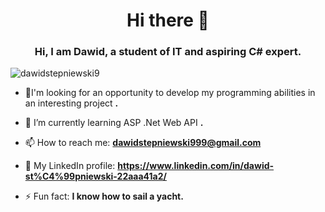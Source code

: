 <h1 align="center">Hi there 👋</h1>
<h3 align="center">Hi, I am Dawid, a student of IT and aspiring C# expert.</h3>

<p align="left"> <img src="https://komarev.com/ghpvc/?username=dawidstepniewski9&label=Profile%20views&color=0e75b6&style=flat" alt="dawidstepniewski9" /> </p>

- 🔭I'm looking for an opportunity to develop my programming abilities in an interesting project **.**
  
- 🌱 I’m currently learning ASP .Net Web API **.**

- 📫 How to reach me: **dawidstepniewski999@gmail.com**

- 🤺 My LinkedIn profile: **https://www.linkedin.com/in/dawid-st%C4%99pniewski-22aaa41a2/**

- ⚡ Fun fact: **I know how to sail a yacht.**
